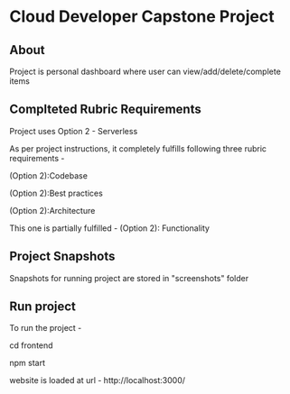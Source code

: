 # Cloud Developer Capstone Project

## About
Project is personal dashboard where user can view/add/delete/complete items

## Complteted Rubric Requirements
Project uses Option 2 - Serverless

As per project instructions, it completely fulfills following three rubric requirements -

(Option 2):Codebase

(Option 2):Best practices

(Option 2):Architecture

This one is partially fulfilled - 
(Option 2): Functionality

## Project Snapshots
Snapshots for running project are stored in "screenshots" folder


## Run project
To run the project - 

cd frontend

npm start

website is loaded at url - http://localhost:3000/

